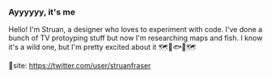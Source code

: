 ### Ayyyyyy, it's me
Hello! I'm Struan, a designer who loves to experiment with code. I've done a bunch of TV protoyping stuff but now I'm researching maps and fish. I know it's a wild one, but I'm pretty excited about it 🗺🐠🐟🐡🗺

🐥site: https://twitter.com/user/struanfraser

<!--
**Skinny-Malinky/Skinny-Malinky** is a ✨ _special_ ✨ repository because its `README.md` (this file) appears on your GitHub profile.

Here are some ideas to get you started:

- 🔭 I’m currently working on ...
- 🌱 I’m currently learning ...
- 👯 I’m looking to collaborate on ...
- 🤔 I’m looking for help with ...
- 💬 Ask me about ...
- 📫 How to reach me: ...
- 😄 Pronouns: ...
- ⚡ Fun fact: ...
-->

